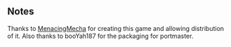 ## Notes

Thanks to [MenacingMecha](https://menacingmecha.itch.io/turbo-table-tennis) for creating this game and allowing distribution of it.  Also thanks to booYah187 for the packaging for portmaster.

